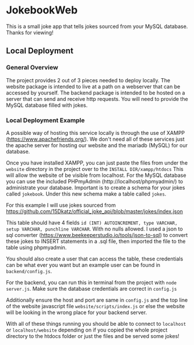 # JokebookWeb

This is a small joke app that tells jokes sourced from your MySQL database.
Thanks for viewing!

## Local Deployment
### General Overview
The project provides 2 out of 3 pieces needed to deploy locally.
The website package is intended to live at a path on a webserver that can be accessed by yourself.
The backend package is intended to be hosted on a server that can send and receive http requests.
You will need to provide the MySQL database filled with jokes.

### Local Deployment Example

A possible way of hosting this service locally is through the use of XAMPP (https://www.apachefriends.org/).
We don't need all of these services just the apache server for hosting our website and the mariadb (MySQL) for our database.

Once you have installed XAMPP, you can just paste the files from under the `website` directory in the project over to the `INSTALL DIR/xampp/htdocs` This will allow the website of be visible from localhost.
For the MySQL database you can use the included PHPmyAdmin (http://localhost/phpmyadmin/) to administrate your database.
Important is to create a schema for your jokes called `jokebook`. Under this new schema make a table called `jokes`.

For this example I will use jokes sourced from https://github.com/15Dkatz/official_joke_api/blob/master/jokes/index.json

This table should have 4 fields `id (INT) AUTOINCREMENT, type VARCHAR, setup VARCHAR, punchline VARCHAR`. With no nulls allowed.
I used a json to sql converter (https://www.beekeeperstudio.io/tools/json-to-sql) to convert these jokes to INSERT statements in a .sql file, then imported the file to the table using phpmyadmin.

You should also create a user that can access the table, these credentials can be what ever you want but an example user can be found in `backend/config.js`.

For the backend, you can run this in terminal from the project with `node server.js`. Make sure the database credentials are correct in `config.js`

Additionally ensure the host and port are same in `config.js` and the top line of the website javascript file `website/scripts/index.js` or else the website will be looking in the wrong place for your backend server.

With all of these things running you should be able to connect to `localhost` or `localhost/website` depending on if you copied the whole project directory to the htdocs folder or just the files and be served some jokes!
